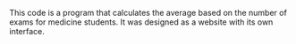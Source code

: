 This code is a program that calculates the average based on the number of exams for medicine students. It was designed as a website with its own interface.

